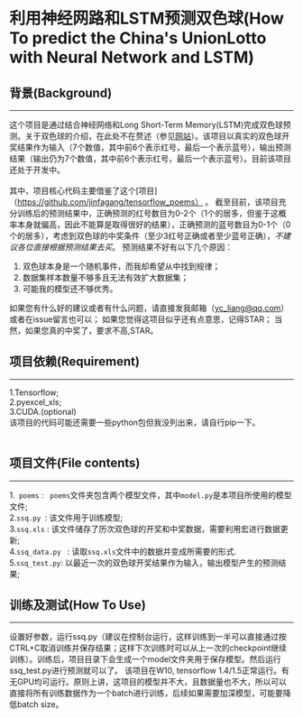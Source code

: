 # 利用神经网路和LSTM预测双色球(How To predict the China's UnionLotto with Neural Network and LSTM)
## 背景(Background)
------
这个项目是通过结合神经网络和Long Short-Term Memory(LSTM)完成双色球预测。关于双色球的介绍，在此处不在赘述（参见[网站](https://baike.baidu.com/item/中国福利彩票双色球/8676030?fr=aladdin&fromid=75279&fromtitle=%E5%8F%8C%E8%89%B2%E7%90%83)）。该项目以真实的双色球开奖结果作为输入（7个数值，其中前6个表示红号，最后一个表示蓝号），输出预测结果（输出仍为7个数值，其中前6个表示红号，最后一个表示蓝号）。目前该项目还处于开发中。<br><br>
其中，项目核心代码主要借鉴了这个[项目]（https://github.com/jinfagang/tensorflow_poems） 。
截至目前，该项目充分训练后的预测结果中，正确预测的红号数目为0-2个（1个的居多，但鉴于这概率本身就偏高，因此不能算是取得很好的结果），正确预测的蓝号数目为0-1个（0个的居多），考虑到双色球的中奖条件（至少3红号正确或者至少蓝号正确），*不建议各位直接根据预测结果去买*。
预测结果不好有以下几个原因：
1. 双色球本身是一个随机事件，而我却希望从中找到规律；
2. 数据集样本数量不够多且无法有效扩大数据集；
3. 可能我的模型还不够优秀。

如果您有什么好的建议或者有什么问题，请直接发我邮箱（yc_liang@qq.com）或者在issue留言也可以；
如果您觉得这项目似乎还有点意思，记得STAR；
当然，如果您真的中奖了，要求不高,STAR。

## 项目依赖(Requirement)
-----

1.Tensorflow;<br>
2.pyexcel_xls;<br>
3.CUDA.(optional)<br>
该项目的代码可能还需要一些python包但我没列出来，请自行pip一下。<br><br>

## 项目文件(File contents)
-----

1.` poems` : ` poems`文件夹包含两个模型文件，其中`model.py`是本项目所使用的模型文件;<br>
2.`ssq.py `: 该文件用于训练模型;<br>
3.`ssq.xls` : 该文件储存了历次双色球的开奖和中奖数据，需要利用宏进行数据更新;<br>
4.`ssq_data.py ` : 读取`ssq.xls`文件中的数据并变成所需要的形式.<br>
5.`ssq_test.py`: 以最近一次的双色球开奖结果作为输入，输出模型产生的预测结果;<br>

## 训练及测试(How To Use)
-----
设置好参数，运行ssq.py（建议在控制台运行，这样训练到一半可以直接通过按CTRL+C取消训练并保存结果；这样下次训练时可以从上一次的checkpoint继续训练）。训练后，项目目录下会生成一个model文件夹用于保存模型。然后运行ssq_test.py进行预测就可以了。
该项目在W10, tensorflow 1.4/1.5正常运行。有无GPU均可运行。原则上讲，这项目的模型并不大，且数据量也不大，所以可以直接将所有训练数据作为一个batch进行训练，后续如果需要加深模型，可能要降低batch size。
